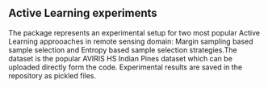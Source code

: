 ## Active Learning experiments
The package represents an experimental setup for two most popular Active Learning approoaches in remote sensing domain: Margin sampling based sample selection and Entropy based sample selection strategies.The dataset is the popular AVIRIS HS Indian Pines dataset which can be uploaded directly form the code.
Experimental results are saved in the repository as pickled files.
